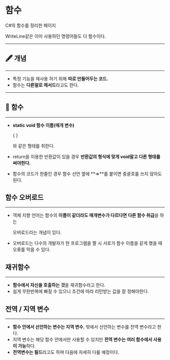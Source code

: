 # 함수

C#의 함수를 정리한 페이지

WriteLine같은 이미 사용하던 명령어들도 다 함수이다.

---

## 🖋 개념

---

- 특정 기능을 재사용 하기 위해 **따로 만들어두는 코드.**
- 함수는 **다른말로 메서드**라고도 한다.

---

## 🎁 함수

---

- **static void 함수 이름(매개 변수)**
    
    {
    }
    
    와 같은 형태를 취한다.
    
- return을 이용한 반환값이 있을 경우 **반환값의 형식에 맞게 void말고 다른 형태를 써야한다.**
- 함수의 코드가 한줄인 경우 함수 선언 옆에 **⇒**를 붙이면 중괄호를 쓰지 않아도 된다.

## 함수 오버로드

---

- 객체 지향 언어는 함수의 **이름이 같더라도 매개변수가 다르다면 다른 함수 취급**을 하는
    
    오버로드라는 개념이 있다.
    
- 오버로드는 다수의 개발자가 한 프로그램을 짤 시 서로가 함수 이름을 같게 했을 때 오류를 막을 수 있다.

## 재귀함수

---

- **함수에서 자신을 호출하는 것**을 재귀함수라고 한다.
- 쉽게 무한반복에 빠질 수 있으니 조건에 따라 리턴받는 값을 잘 정해야한다.

## 전역 / 지역 변수

---

- **함수 안에서 선언하는 변수는 지역 변수**, 밖에서 선언하는 변수를 전역 변수라고 한다.
- 지역 변수는 해당 함수 안에서만 사용할 수 있지만 **전역 변수는 여러 함수에서 사용이 가능**하다.
- **전역변수는 필드**라고도 하며 다음에 자세히 다룰 예정이다.